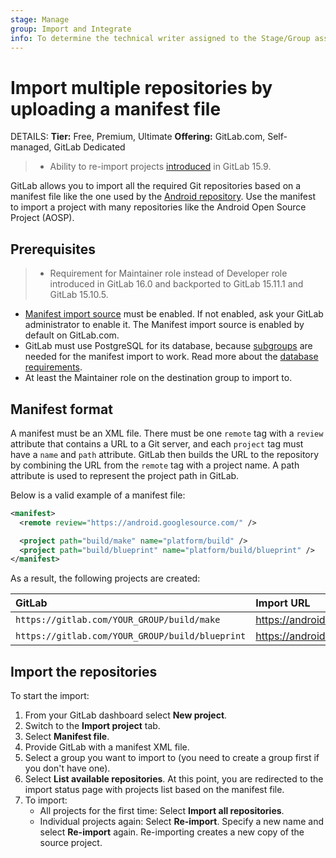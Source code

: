 ```yaml
---
stage: Manage
group: Import and Integrate
info: To determine the technical writer assigned to the Stage/Group associated with this page, see https://handbook.gitlab.com/handbook/product/ux/technical-writing/#assignments
---
```


# Import multiple repositories by uploading a manifest file

DETAILS:
**Tier:** Free, Premium, Ultimate
**Offering:** GitLab.com, Self-managed, GitLab Dedicated

> - Ability to re-import projects [introduced](https://gitlab.com/gitlab-org/gitlab/-/issues/23905) in GitLab 15.9.

GitLab allows you to import all the required Git repositories
based on a manifest file like the one used by the
[Android repository](https://android.googlesource.com/platform/manifest/+/2d6f081a3b05d8ef7a2b1b52b0d536b2b74feab4/default.xml).
Use the manifest to import a project with many
repositories like the Android Open Source Project (AOSP).

## Prerequisites

> - Requirement for Maintainer role instead of Developer role introduced in GitLab 16.0 and backported to GitLab 15.11.1 and GitLab 15.10.5.

- [Manifest import source](../../../administration/settings/import_and_export_settings.md#configure-allowed-import-sources)
  must be enabled. If not enabled, ask your GitLab administrator to enable it. The Manifest import source is enabled
  by default on GitLab.com.
- GitLab must use PostgreSQL for its database, because [subgroups](../../group/subgroups/index.md) are needed for the manifest import
  to work. Read more about the [database requirements](../../../install/requirements.md#database).
- At least the Maintainer role on the destination group to import to.

## Manifest format

A manifest must be an XML file. There must be one `remote` tag with a `review`
attribute that contains a URL to a Git server, and each `project` tag must have
a `name` and `path` attribute. GitLab then builds the URL to the repository
by combining the URL from the `remote` tag with a project name.
A path attribute is used to represent the project path in GitLab.

Below is a valid example of a manifest file:

```xml
<manifest>
  <remote review="https://android.googlesource.com/" />

  <project path="build/make" name="platform/build" />
  <project path="build/blueprint" name="platform/build/blueprint" />
</manifest>
```

As a result, the following projects are created:

| GitLab                                          | Import URL                                                  |
|:------------------------------------------------|:------------------------------------------------------------|
| `https://gitlab.com/YOUR_GROUP/build/make`      | <https://android.googlesource.com/platform/build>           |
| `https://gitlab.com/YOUR_GROUP/build/blueprint` | <https://android.googlesource.com/platform/build/blueprint> |

## Import the repositories

To start the import:

1. From your GitLab dashboard select **New project**.
1. Switch to the **Import project** tab.
1. Select **Manifest file**.
1. Provide GitLab with a manifest XML file.
1. Select a group you want to import to (you need to create a group first if you don't have one).
1. Select **List available repositories**. At this point, you are redirected
   to the import status page with projects list based on the manifest file.
1. To import:
   - All projects for the first time: Select **Import all repositories**.
   - Individual projects again: Select **Re-import**. Specify a new name and select **Re-import** again. Re-importing creates a new copy of the source project.
